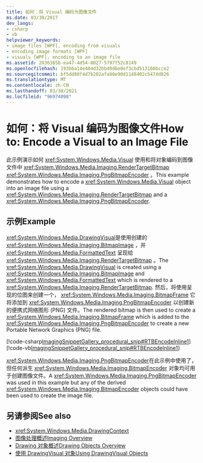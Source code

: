 ```yaml
---
title: 如何：将 Visual 编码为图像文件
ms.date: 03/30/2017
dev_langs:
- csharp
- vb
helpviewer_keywords:
- image files [WPF], encoding from visuals
- encoding image formats [WPF]
- visuals [WPF], encoding to an image file
ms.assetid: 2036385b-ea47-4d54-8027-5797f52c8149
ms.openlocfilehash: 193b6a14e404d32bb49d6e0ef3cbd513166bcce2
ms.sourcegitcommit: bf5dd80f4d7b202afa90e90d1148402c5474d826
ms.translationtype: MT
ms.contentlocale: zh-CN
ms.lasthandoff: 03/30/2021
ms.locfileid: "96974098"
---
```

# <a name="how-to-encode-a-visual-to-an-image-file"></a><span data-ttu-id="9a9ef-102">如何：将 Visual 编码为图像文件</span><span class="sxs-lookup"><span data-stu-id="9a9ef-102">How to: Encode a Visual to an Image File</span></span>
<span data-ttu-id="9a9ef-103">此示例演示如何 <xref:System.Windows.Media.Visual> 使用和将对象编码到图像文件中 <xref:System.Windows.Media.Imaging.RenderTargetBitmap> <xref:System.Windows.Media.Imaging.PngBitmapEncoder> 。</span><span class="sxs-lookup"><span data-stu-id="9a9ef-103">This example demonstrates how to encode a <xref:System.Windows.Media.Visual> object into an image file using a <xref:System.Windows.Media.Imaging.RenderTargetBitmap> and a <xref:System.Windows.Media.Imaging.PngBitmapEncoder>.</span></span>  
  
## <a name="example"></a><span data-ttu-id="9a9ef-104">示例</span><span class="sxs-lookup"><span data-stu-id="9a9ef-104">Example</span></span>  
 <span data-ttu-id="9a9ef-105"><xref:System.Windows.Media.DrawingVisual>是使用创建的 <xref:System.Windows.Media.Imaging.BitmapImage> ，并 <xref:System.Windows.Media.FormattedText> 呈现给 <xref:System.Windows.Media.Imaging.RenderTargetBitmap> 。</span><span class="sxs-lookup"><span data-stu-id="9a9ef-105">The <xref:System.Windows.Media.DrawingVisual> is created using a <xref:System.Windows.Media.Imaging.BitmapImage> and <xref:System.Windows.Media.FormattedText> which is rendered to a <xref:System.Windows.Media.Imaging.RenderTargetBitmap>.</span></span> <span data-ttu-id="9a9ef-106">然后，将使用呈现的位图来创建一个， <xref:System.Windows.Media.Imaging.BitmapFrame> 它将添加到 <xref:System.Windows.Media.Imaging.PngBitmapEncoder> 以创建新的便携式网络图形 (PNG) 文件。</span><span class="sxs-lookup"><span data-stu-id="9a9ef-106">The rendered bitmap is then used to create a <xref:System.Windows.Media.Imaging.BitmapFrame> which is added to the <xref:System.Windows.Media.Imaging.PngBitmapEncoder> to create a new Portable Network Graphics (PNG) file.</span></span>  
  
 [!code-csharp[ImagingSnippetGallery_procedural_snip#RTBEncodeInline1](~/samples/snippets/csharp/VS_Snippets_Wpf/ImagingSnippetGallery_procedural_snip/CSharp/RenderTargetBitmapExample_Encode.cs#rtbencodeinline1)]
 [!code-vb[ImagingSnippetGallery_procedural_snip#RTBEncodeInline1](~/samples/snippets/visualbasic/VS_Snippets_Wpf/ImagingSnippetGallery_procedural_snip/VB/RenderTargetBitmapExample_Encode.vb#rtbencodeinline1)]  
  
 <span data-ttu-id="9a9ef-107"><xref:System.Windows.Media.Imaging.PngBitmapEncoder>在此示例中使用了，但任何派生 <xref:System.Windows.Media.Imaging.BitmapEncoder> 对象均可用于创建图像文件。</span><span class="sxs-lookup"><span data-stu-id="9a9ef-107">A <xref:System.Windows.Media.Imaging.PngBitmapEncoder> was used in this example but any of the derived <xref:System.Windows.Media.Imaging.BitmapEncoder> objects could have been used to create the image file.</span></span>  
  
## <a name="see-also"></a><span data-ttu-id="9a9ef-108">另请参阅</span><span class="sxs-lookup"><span data-stu-id="9a9ef-108">See also</span></span>

- <xref:System.Windows.Media.DrawingContext>
- [<span data-ttu-id="9a9ef-109">图像处理概述</span><span class="sxs-lookup"><span data-stu-id="9a9ef-109">Imaging Overview</span></span>](imaging-overview.md)
- [<span data-ttu-id="9a9ef-110">Drawing 对象概述</span><span class="sxs-lookup"><span data-stu-id="9a9ef-110">Drawing Objects Overview</span></span>](drawing-objects-overview.md)
- [<span data-ttu-id="9a9ef-111">使用 DrawingVisual 对象</span><span class="sxs-lookup"><span data-stu-id="9a9ef-111">Using DrawingVisual Objects</span></span>](using-drawingvisual-objects.md)
